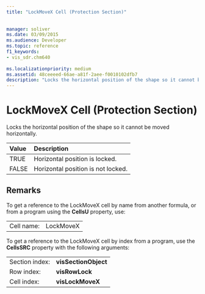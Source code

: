 ```yaml
---
title: "LockMoveX Cell (Protection Section)"
 
 
manager: soliver
ms.date: 03/09/2015
ms.audience: Developer
ms.topic: reference
f1_keywords:
- vis_sdr.chm640
 
ms.localizationpriority: medium
ms.assetid: 48ceeeed-66ae-a81f-2aee-f0010102dfb7
description: "Locks the horizontal position of the shape so it cannot be moved horizontally."
---
```


# LockMoveX Cell (Protection Section)

Locks the horizontal position of the shape so it cannot be moved horizontally.
  
|**Value**|**Description**|
|:-----|:-----|
| TRUE  <br/> | Horizontal position is locked.  <br/> |
| FALSE  <br/> | Horizontal position is not locked.  <br/> |
   
## Remarks

To get a reference to the LockMoveX cell by name from another formula, or from a program using the **CellsU** property, use: 
  
|||
|:-----|:-----|
| Cell name:  <br/> | LockMoveX  <br/> |
   
To get a reference to the LockMoveX cell by index from a program, use the **CellsSRC** property with the following arguments: 
  
|||
|:-----|:-----|
| Section index:  <br/> |**visSectionObject** <br/> |
| Row index:  <br/> |**visRowLock** <br/> |
| Cell index:  <br/> |**visLockMoveX** <br/> |
   

